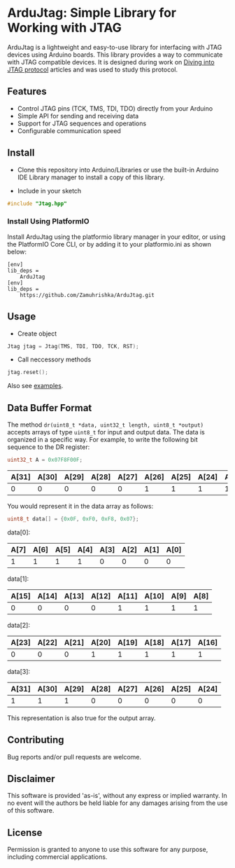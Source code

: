 # ArduJtag: Simple Library for Working with JTAG

ArduJtag is a lightweight and easy-to-use library for interfacing with JTAG devices using Arduino boards. This library provides a way to communicate with JTAG compatible devices. It is designed during work on [Diving into JTAG protocol](https://medium.com/@aliaksandr.kavalchuk/diving-into-jtag-protocol-part-1-overview-fbdc428d3a16) articles and was used to study this protocol.

## Features

- Control JTAG pins (TCK, TMS, TDI, TDO) directly from your Arduino
- Simple API for sending and receiving data
- Support for JTAG sequences and operations
- Configurable communication speed

## Install

- Clone this repository into Arduino/Libraries or use the built-in Arduino IDE Library manager to install a copy of this library.

- Include in your sketch

```c
#include "Jtag.hpp"
```

### Install Using PlatformIO

Install ArduJtag using the platformio library manager in your editor, or using the PlatformIO Core CLI, or by adding it to your platformio.ini as shown below:

```shell
[env]
lib_deps =
    ArduJtag
[env]
lib_deps =
    https://github.com/Zamuhrishka/ArduJtag.git
```

## Usage

- Create object

```c
Jtag jtag = Jtag(TMS, TDI, TDO, TCK, RST);
```

- Call neccessory methods

```c
jtag.reset();
```

Also see [examples](./examples/).

## Data Buffer Format

The method `dr(uint8_t *data, uint32_t length, uint8_t *output)` accepts arrays of type `uint8_t` for input and output data. The data is organized in a specific way. For example, to write the following bit sequence to the DR register:

```c
uint32_t A = 0x07F8F00F;
```

|A[31]|A[30]|A[29]|A[28]|A[27]|A[26]|A[25]|A[24]|A[23]|A[22]|A[21]|A[20]|A[19]|A[18]|A[17]|A[16]|A[15]|A[14]|A[13]|A[12]|A[11]|A[10]|A[9]|A[8]|A[7]|A[6]|A[5]|A[4]|A[3]|A[2]|A[1]|A[0]|
|---|---|---|---|---|---|---|---|---|---|---|---|---|---|---|---|---|---|---|---|---|---|---|---|---|---|---|---|---|---|---|---|
|0|0|0|0|0|1|1|1|1|1|1|1|1|0|0|0|1|1|1|1|0|0|0|0|0|0|0|0|1|1|1|1|

You would represent it in the data array as follows:

```c
uint8_t data[] = {0x0F, 0xF0, 0xF8, 0x07};
```

data[0]:

|A[7]|A[6]|A[5]|A[4]|A[3]|A[2]|A[1]|A[0]|
|---|---|---|---|---|---|---|---|
|1|1|1|1|0|0|0|0|

data[1]:

|A[15]|A[14]|A[13]|A[12]|A[11]|A[10]|A[9]|A[8]|
|---|---|---|---|---|---|---|---|
|0|0|0|0|1|1|1|1|

data[2]:

|A[23]|A[22]|A[21]|A[20]|A[19]|A[18]|A[17]|A[16]|
|---|---|---|---|---|---|---|---|
|0|0|0|1|1|1|1|1|

data[3]:

|A[31]|A[30]|A[29]|A[28]|A[27]|A[26]|A[25]|A[24]|
|---|---|---|---|---|---|---|---|
|1|1|1|0|0|0|0|0|

This representation is also true for the output array.

## Contributing

Bug reports and/or pull requests are welcome.

## Disclaimer

This software is provided 'as-is', without any express or implied warranty. In no event will the authors be held liable for any damages arising from the use of this software.

## License

Permission is granted to anyone to use this software for any purpose, including commercial applications.
